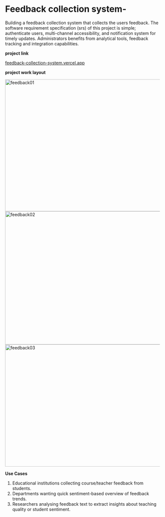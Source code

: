 # Feedback collection system-

Building a feedback collection system that collects the users feedback. The software requirement specification (srs) of this project is simple; authenticate users, multi-channel accessibility, and notification system for timely updates. Administrators benefits from analytical tools, feedback tracking and integration capabilities.

**project link**

[feedback-collection-system.vercel.app](feedback-collection-system.vercel.app)

**project work layout**


<img width="756" height="428" alt="feedback01" src="https://github.com/user-attachments/assets/c412ab8e-139d-4cc5-b8f3-fde4d7b59215" />


<img width="507" height="432" alt="feedback02" src="https://github.com/user-attachments/assets/2192077c-e3ff-47b6-8e19-bab723e59b66" />
 

<img width="945" height="396" alt="feedback03" src="https://github.com/user-attachments/assets/0c63b7b6-1dbe-4526-b4eb-fdc214a3ec6d" />

**Use Cases**

1. Educational institutions collecting course/teacher feedback from students.
2. Departments wanting quick sentiment-based overview of feedback trends.
3. Researchers analysing feedback text to extract insights about teaching quality or student sentiment.

